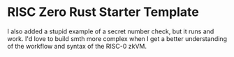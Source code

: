 # RISC Zero Rust Starter Template

I also added a stupid example of a secret number check, but it runs and work. I'd love to build smth more complex when I get a better understanding of the workflow and syntax of the RISC-0 zkVM.